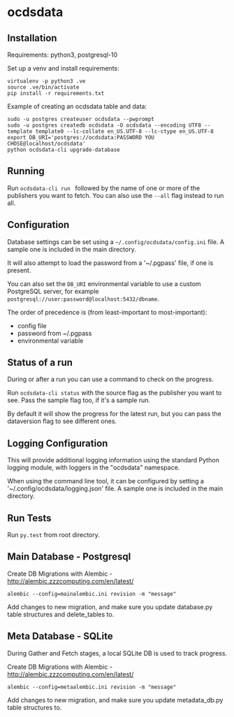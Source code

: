 # ocdsdata

## Installation

Requirements: python3, postgresql-10

Set up a venv and install requirements:
```
virtualenv -p python3 .ve
source .ve/bin/activate
pip install -r requirements.txt
```

Example of creating an ocdsdata table and data:
```
sudo -u postgres createuser ocdsdata --pwprompt
sudo -u postgres createdb ocdsdata -O ocdsdata --encoding UTF8 --template template0 --lc-collate en_US.UTF-8 --lc-ctype en_US.UTF-8
export DB_URI='postgres://ocdsdata:PASSWORD YOU CHOSE@localhost/ocdsdata'
python ocdsdata-cli upgrade-database
```

## Running

Run `ocdsdata-cli run ` followed by the name of one or more of the publishers you want to fetch. You can also use the `--all` flag instead to run all.

## Configuration

Database settings can be set using a `~/.config/ocdsdata/config.ini` file. A sample one is included in the main directory.

It will also attempt to load the password from a '~/.pgpass' file, if one is present.

You can also set the `DB_URI` environmental variable to use a custom PostgreSQL server, for example `postgresql://user:password@localhost:5432/dbname`.

The order of precedence is (from least-important to most-important):

  *  config file
  *  password from ~/.pgpass
  *  environmental variable

## Status of a run

During or after a run you can use a command to check on the progress.

Run `ocdsdata-cli status` with the source flag as the publisher you want to see. Pass the sample flag too, if it's a sample run.

By default it will show the progress for the latest run, but you can pass the dataversion flag to see different ones.

## Logging Configuration

This will provide additional logging information using the standard Python logging module, with loggers in the "ocdsdata" namespace.

When using the command line tool, it can be configured by setting a '~/.config/ocdsdata/logging.json' file. A sample one is included in the main directory.

## Run Tests

Run `py.test` from root directory.

## Main Database - Postgresql

Create DB Migrations with Alembic - http://alembic.zzzcomputing.com/en/latest/

    alembic --config=mainalembic.ini revision -m "message"

Add changes to new migration, and make sure you update database.py table structures and delete_tables to.

## Meta Database - SQLite

During Gather and Fetch stages, a local SQLite DB is used to track progress.

Create DB Migrations with Alembic - http://alembic.zzzcomputing.com/en/latest/

    alembic --config=metaalembic.ini revision -m "message"

Add changes to new migration, and make sure you update metadata_db.py table structures to.
